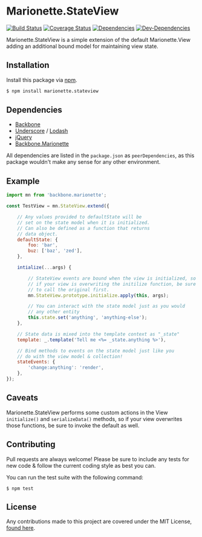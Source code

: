 # Marionette.StateView

[![Build Status](https://travis-ci.org/Globobeet/marionette.stateview.svg?branch=master)](https://travis-ci.org/Globobeet/marionette.stateview)
[![Coverage Status](https://coveralls.io/repos/github/Globobeet/marionette.stateview/badge.svg?branch=master)](https://coveralls.io/github/Globobeet/marionette.stateview?branch=master)
[![Dependencies](https://david-dm.org/Globobeet/marionette.stateview.svg)](https://david-dm.org/Globobeet/marionette.stateview)
[![Dev-Dependencies](https://david-dm.org/Globobeet/marionette.stateview/dev-status.svg)](https://david-dm.org/Globobeet/marionette.stateview?type=dev)

Marionette.StateView is a simple extension of the default Marionette.View adding an additional bound model for maintaining view state.

## Installation

Install this package via [npm](https://npmjs.org).

```sh
$ npm install marionette.stateview
```

## Dependencies

- [Backbone](https://npmjs.com/package/backbone)
- [Underscore](https://npmjs.com/package/underscore) / [Lodash](https://npmjs.com/package/lodash)
- [jQuery](https://npmjs.com/package/jquery)
- [Backbone.Marionette](https://npmjs.com/package/backbone.marionette)

All dependencies are listed in the `package.json` as `peerDependencies`, as this package wouldn't make any sense for any other environment.

## Example

```js
import mn from 'backbone.marionette';

const TestView = mn.StateView.extend({

	// Any values provided to defaultState will be
	// set on the state model when it is initialized.
	// Can also be defined as a function that returns
	// data object.
	defaultState: {
		foo: 'bar',
		buz: ['baz', 'zed'],
	},

	intialize(...args) {

		// StateView events are bound when the view is initialized, so
		// if your view is overwriting the initilize function, be sure
		// to call the original first.
		mn.StateView.prototype.initialize.apply(this, args);

		// You can interact with the state model just as you would
		// any other entity
		this.state.set('anything', 'anything-else');
	},

	// State data is mixed into the template context as "_state"
	template: _.template('Tell me <%= _state.anything %>'),

	// Bind methods to events on the state model just like you
	// do with the view model & collection!
	stateEvents: {
		'change:anything': 'render',
	},
});
```

## Caveats

Marionette.StateView performs some custom actions in the View `initialize()` and `serializeData()` methods, so if your view overwrites those functions, be sure to invoke the default as well.

## Contributing

Pull requests are always welcome! Please be sure to include any tests for new code & follow the current coding style as best you can.

You can run the test suite with the following command:

```
$ npm test
```


## License

Any contributions made to this project are covered under the MIT License, [found here](https://github.com/Globobeet/marionette.stateview/blob/master/license.md).

